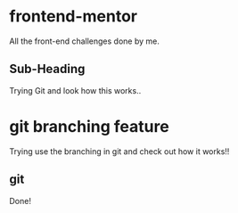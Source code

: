 # frontend-mentor
All the front-end challenges done by me.

## Sub-Heading 
Trying Git and look how this works..

# git branching feature
Trying use the branching in git and check out how it works!!

## git
Done!